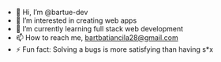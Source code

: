 - 👋 Hi, I’m @bartue-dev
- 👀 I’m interested in creating web apps 
- 🌱 I’m currently learning full stack web development
- 📫 How to reach me, bartbatiancila28@gmail.com
- ⚡ Fun fact: Solving a bugs is more satisfying than having s*x 

<!---
bartue-dev/bartue-dev is a ✨ special ✨ repository because its `README.md` (this file) appears on your GitHub profile.
You can click the Preview link to take a look at your changes.
--->
